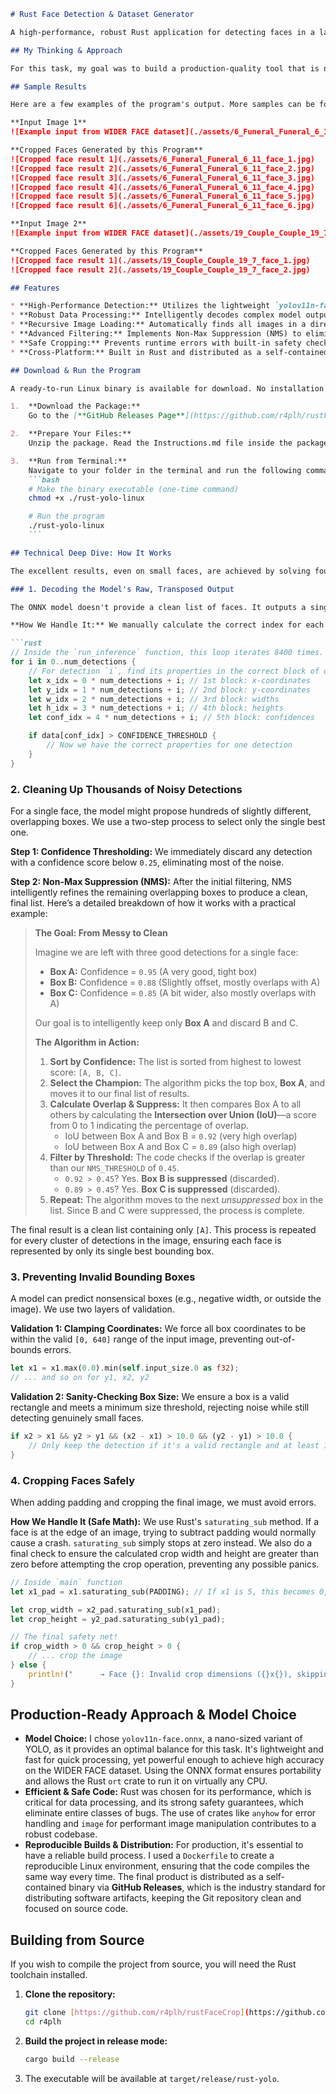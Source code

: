 ````markdown
# Rust Face Detection & Dataset Generator

A high-performance, robust Rust application for detecting faces in a large batch of images and generating a clean, cropped face dataset. This tool is built for efficiency and reliability, leveraging Rust's performance and safety features to process the WIDER FACE dataset and produce over 18,000 cropped faces from ~3,200 images.

## My Thinking & Approach

For this task, my goal was to build a production-quality tool that is not only fast but also exceptionally robust. I prioritized handling the messy reality of raw model output by implementing a multi-stage pipeline: first, efficiently decoding the model's complex, transposed array structure; second, using Non-Max Suppression (NMS) to de-noise thousands of overlapping detections into single, high-confidence results; and finally, employing safe math and boundary checks to prevent panics during image cropping. The entire process is wrapped in a command-line application distributed as a self-contained Linux binary via GitHub Releases, demonstrating a complete, production-ready workflow.

## Sample Results

Here are a few examples of the program's output. More samples can be found in the `/assets` folder.

**Input Image 1**
![Example input from WIDER FACE dataset](./assets/6_Funeral_Funeral_6_11.jpg)

**Cropped Faces Generated by this Program**
![Cropped face result 1](./assets/6_Funeral_Funeral_6_11_face_1.jpg)
![Cropped face result 2](./assets/6_Funeral_Funeral_6_11_face_2.jpg)
![Cropped face result 3](./assets/6_Funeral_Funeral_6_11_face_3.jpg)
![Cropped face result 4](./assets/6_Funeral_Funeral_6_11_face_4.jpg)
![Cropped face result 5](./assets/6_Funeral_Funeral_6_11_face_5.jpg)
![Cropped face result 6](./assets/6_Funeral_Funeral_6_11_face_6.jpg)

**Input Image 2**
![Example input from WIDER FACE dataset](./assets/19_Couple_Couple_19_7.jpg)

**Cropped Faces Generated by this Program**
![Cropped face result 1](./assets/19_Couple_Couple_19_7_face_1.jpg)
![Cropped face result 2](./assets/19_Couple_Couple_19_7_face_2.jpg)

## Features

* **High-Performance Detection:** Utilizes the lightweight `yolov11n-face` ONNX model for fast and accurate inference.
* **Robust Data Processing:** Intelligently decodes complex model output and sanitizes detections.
* **Recursive Image Loading:** Automatically finds all images in a directory and its subdirectories.
* **Advanced Filtering:** Implements Non-Max Suppression (NMS) to eliminate duplicate and noisy bounding boxes.
* **Safe Cropping:** Prevents runtime errors with built-in safety checks for image boundaries and dimensions.
* **Cross-Platform:** Built in Rust and distributed as a self-contained Linux binary using Docker.

## Download & Run the Program

A ready-to-run Linux binary is available for download. No installation of Rust or other dependencies is required.

1.  **Download the Package:**
    Go to the [**GitHub Releases Page**](https://github.com/r4plh/rustFaceCrop/releases/latest) and download the `rust-yolo-submission.zip` file. Instructions to use binary file is there in Instructions.md, `rust-yolo-submission.zip` file also contains instructions in detail on how to use it in detail. (Please refer Instructions.md to check the functionality of the binary file and also how to test it.)

2.  **Prepare Your Files:**
    Unzip the package. Read the Instructions.md file inside the package and then can test the functionality of linux binary.

3.  **Run from Terminal:**
    Navigate to your folder in the terminal and run the following commands (In detail written in Instructions.md):
    ```bash
    # Make the binary executable (one-time command)
    chmod +x ./rust-yolo-linux

    # Run the program
    ./rust-yolo-linux
    ```

## Technical Deep Dive: How It Works

The excellent results, even on small faces, are achieved by solving four main challenges when working with raw ONNX model outputs.

### 1. Decoding the Model's Raw, Transposed Output

The ONNX model doesn't provide a clean list of faces. It outputs a single, giant array with a "transposed" shape of `[1, 5, 8400]`. This means the data for all 8400 potential detections is scattered across 5 separate blocks.

**How We Handle It:** We manually calculate the correct index for each property of a potential detection. This careful indexing correctly reassembles the scattered data into meaningful face detections.

```rust
// Inside the `run_inference` function, this loop iterates 8400 times.
for i in 0..num_detections {
    // For detection `i`, find its properties in the correct block of data.
    let x_idx = 0 * num_detections + i; // 1st block: x-coordinates
    let y_idx = 1 * num_detections + i; // 2nd block: y-coordinates
    let w_idx = 2 * num_detections + i; // 3rd block: widths
    let h_idx = 3 * num_detections + i; // 4th block: heights
    let conf_idx = 4 * num_detections + i; // 5th block: confidences

    if data[conf_idx] > CONFIDENCE_THRESHOLD {
        // Now we have the correct properties for one detection
    }
}
````

### 2\. Cleaning Up Thousands of Noisy Detections

For a single face, the model might propose hundreds of slightly different, overlapping boxes. We use a two-step process to select only the single best one.

**Step 1: Confidence Thresholding:** We immediately discard any detection with a confidence score below `0.25`, eliminating most of the noise.

**Step 2: Non-Max Suppression (NMS):** After the initial filtering, NMS intelligently refines the remaining overlapping boxes to produce a clean, final list. Here’s a detailed breakdown of how it works with a practical example:

> **The Goal: From Messy to Clean**
>
> Imagine we are left with three good detections for a single face:
>
>   * **Box A:** Confidence = `0.95` (A very good, tight box)
>   * **Box B:** Confidence = `0.88` (Slightly offset, mostly overlaps with A)
>   * **Box C:** Confidence = `0.85` (A bit wider, also mostly overlaps with A)
>
> Our goal is to intelligently keep only **Box A** and discard B and C.
>
> **The Algorithm in Action:**
>
> 1.  **Sort by Confidence:** The list is sorted from highest to lowest score: `[A, B, C]`.
> 2.  **Select the Champion:** The algorithm picks the top box, **Box A**, and moves it to our final list of results.
> 3.  **Calculate Overlap & Suppress:** It then compares Box A to all others by calculating the **Intersection over Union (IoU)**—a score from 0 to 1 indicating the percentage of overlap.
>       * IoU between Box A and Box B = `0.92` (very high overlap)
>       * IoU between Box A and Box C = `0.89` (also high overlap)
> 4.  **Filter by Threshold:** The code checks if the overlap is greater than our `NMS_THRESHOLD` of `0.45`.
>       * `0.92 > 0.45`? Yes. **Box B is suppressed** (discarded).
>       * `0.89 > 0.45`? Yes. **Box C is suppressed** (discarded).
> 5.  **Repeat:** The algorithm moves to the next *unsuppressed* box in the list. Since B and C were suppressed, the process is complete.

The final result is a clean list containing only `[A]`. This process is repeated for every cluster of detections in the image, ensuring each face is represented by only its single best bounding box.

### 3\. Preventing Invalid Bounding Boxes

A model can predict nonsensical boxes (e.g., negative width, or outside the image). We use two layers of validation.

**Validation 1: Clamping Coordinates:** We force all box coordinates to be within the valid `[0, 640]` range of the input image, preventing out-of-bounds errors.

```rust
let x1 = x1.max(0.0).min(self.input_size.0 as f32);
// ... and so on for y1, x2, y2
```

**Validation 2: Sanity-Checking Box Size:** We ensure a box is a valid rectangle and meets a minimum size threshold, rejecting noise while still detecting genuinely small faces.

```rust
if x2 > x1 && y2 > y1 && (x2 - x1) > 10.0 && (y2 - y1) > 10.0 {
    // Only keep the detection if it's a valid rectangle and at least 10x10 pixels.
}
```

### 4\. Cropping Faces Safely

When adding padding and cropping the final image, we must avoid errors.

**How We Handle It (Safe Math):** We use Rust's `saturating_sub` method. If a face is at the edge of an image, trying to subtract padding would normally cause a crash. `saturating_sub` simply stops at zero instead. We also do a final check to ensure the calculated crop width and height are greater than zero before attempting the crop operation, preventing any possible panics.

```rust
// Inside `main` function
let x1_pad = x1.saturating_sub(PADDING); // If x1 is 5, this becomes 0, not -5.

let crop_width = x2_pad.saturating_sub(x1_pad);
let crop_height = y2_pad.saturating_sub(y1_pad);

// The final safety net!
if crop_width > 0 && crop_height > 0 {
    // ... crop the image
} else {
    println!("      → Face {}: Invalid crop dimensions ({}x{}), skipping", ...);
}
```

## Production-Ready Approach & Model Choice

  * **Model Choice:** I chose `yolov11n-face.onnx`, a nano-sized variant of YOLO, as it provides an optimal balance for this task. It's lightweight and fast for quick processing, yet powerful enough to achieve high accuracy on the WIDER FACE dataset. Using the ONNX format ensures portability and allows the Rust `ort` crate to run it on virtually any CPU.
  * **Efficient & Safe Code:** Rust was chosen for its performance, which is critical for data processing, and its strong safety guarantees, which eliminate entire classes of bugs. The use of crates like `anyhow` for error handling and `image` for performant image manipulation contributes to a robust codebase.
  * **Reproducible Builds & Distribution:** For production, it's essential to have a reliable build process. I used a `Dockerfile` to create a reproducible Linux environment, ensuring that the code compiles the same way every time. The final product is distributed as a self-contained binary via **GitHub Releases**, which is the industry standard for distributing software artifacts, keeping the Git repository clean and focused on source code.

## Building from Source

If you wish to compile the project from source, you will need the Rust toolchain installed.

1.  **Clone the repository:**
    ```bash
    git clone [https://github.com/r4plh/rustFaceCrop](https://github.com/r4plh/rustFaceCrop)
    cd r4plh
    ```
2.  **Build the project in release mode:**
    ```bash
    cargo build --release
    ```
3.  The executable will be available at `target/release/rust-yolo`.


```
```